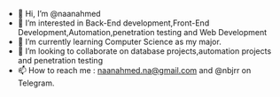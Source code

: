 - 👋 Hi, I’m @naanahmed
- 👀 I’m interested in Back-End development,Front-End Development,Automation,penetration testing and Web Development
- 🌱 I’m currently learning Computer Science as my major.
- 💞️ I’m looking to collaborate on database projects,automation projects and penetration testing
- 📫 How to reach me : naanahmed.na@gmail.com and @nbjrr on Telegram.

<!---
naanahmed/naanahmed is a ✨ special ✨ repository because its `README.md` (this file) appears on your GitHub profile.
You can click the Preview link to take a look at your changes.
--->
